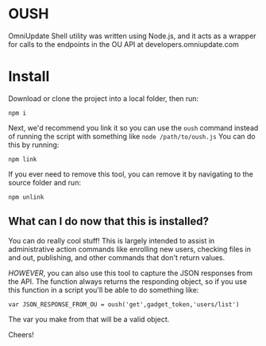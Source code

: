 # OUSH

OmniUpdate Shell utility was written using Node.js, and it acts as a wrapper for calls to the endpoints in the OU API at developers.omniupdate.com

# Install

Download or clone the project into a local folder, then run:

`npm i`

Next, we'd recommend you link it so you can use the `oush` command instead of running the script with something like `node /path/to/oush.js`
You can do this by running:

`npm link`

If you ever need to remove this tool, you can remove it by navigating to the source folder and run:

`npm unlink`

## What can I do now that this is installed?

You can do really cool stuff! This is largely intended to assist in administrative action commands like enrolling new users, checking files in and out, publishing, and other commands that don't return values.

_HOWEVER_, you can also use this tool to capture the JSON responses from the API. The function always returns the responding object, so if you use this function in a script you'll be able to do something like:

`var JSON_RESPONSE_FROM_OU = oush('get',gadget_token,'users/list')`

The var you make from that will be a valid object.

Cheers!

